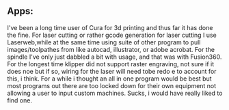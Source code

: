 ## Apps:
I've been a long time user of Cura for 3d printing and thus far it has done the fine.  For laser cutting or rather gcode generation for laser cutting I use Laserweb,while at the same time using suite of other program to pull images/toolpathes from like autocad, illustrator, or adobe acrobat.  For the spindle I've only just dabbled a bit with usage, and that was with Fusion360.
For the longest time klipper did not support raster engraving, not sure if it does noe but if so, wiring for the laser will need tobe redo e to account for this, i think.
For a while i thought an all in one program would be best but most programs out there are too locked down for their own equipment not allowing a user to input custom machines.  Sucks, i would have really liked to find one.
